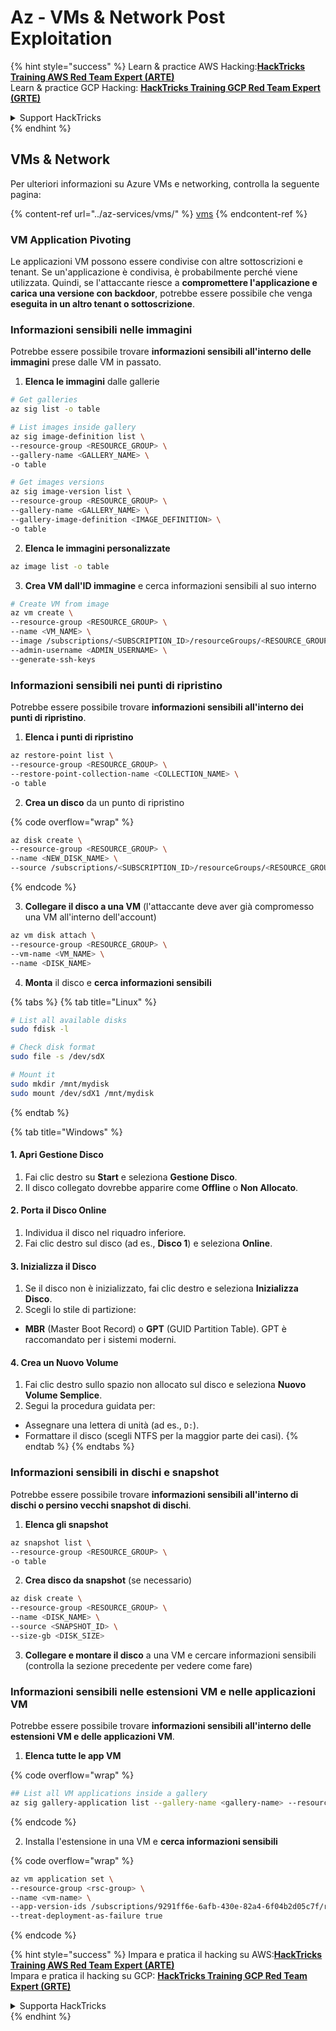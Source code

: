 # Az - VMs & Network Post Exploitation

{% hint style="success" %}
Learn & practice AWS Hacking:<img src="../../../.gitbook/assets/image (1) (1) (1) (1).png" alt="" data-size="line">[**HackTricks Training AWS Red Team Expert (ARTE)**](https://training.hacktricks.xyz/courses/arte)<img src="../../../.gitbook/assets/image (1) (1) (1) (1).png" alt="" data-size="line">\
Learn & practice GCP Hacking: <img src="../../../.gitbook/assets/image (2) (1).png" alt="" data-size="line">[**HackTricks Training GCP Red Team Expert (GRTE)**<img src="../../../.gitbook/assets/image (2) (1).png" alt="" data-size="line">](https://training.hacktricks.xyz/courses/grte)

<details>

<summary>Support HackTricks</summary>

* Check the [**subscription plans**](https://github.com/sponsors/carlospolop)!
* **Join the** 💬 [**Discord group**](https://discord.gg/hRep4RUj7f) or the [**telegram group**](https://t.me/peass) or **follow** us on **Twitter** 🐦 [**@hacktricks\_live**](https://twitter.com/hacktricks_live)**.**
* **Share hacking tricks by submitting PRs to the** [**HackTricks**](https://github.com/carlospolop/hacktricks) and [**HackTricks Cloud**](https://github.com/carlospolop/hacktricks-cloud) github repos.

</details>
{% endhint %}

## VMs & Network

Per ulteriori informazioni su Azure VMs e networking, controlla la seguente pagina:

{% content-ref url="../az-services/vms/" %}
[vms](../az-services/vms/)
{% endcontent-ref %}

### VM Application Pivoting

Le applicazioni VM possono essere condivise con altre sottoscrizioni e tenant. Se un'applicazione è condivisa, è probabilmente perché viene utilizzata. Quindi, se l'attaccante riesce a **compromettere l'applicazione e carica una versione con backdoor**, potrebbe essere possibile che venga **eseguita in un altro tenant o sottoscrizione**.

### Informazioni sensibili nelle immagini

Potrebbe essere possibile trovare **informazioni sensibili all'interno delle immagini** prese dalle VM in passato.

1. **Elenca le immagini** dalle gallerie
```bash
# Get galleries
az sig list -o table

# List images inside gallery
az sig image-definition list \
--resource-group <RESOURCE_GROUP> \
--gallery-name <GALLERY_NAME> \
-o table

# Get images versions
az sig image-version list \
--resource-group <RESOURCE_GROUP> \
--gallery-name <GALLERY_NAME> \
--gallery-image-definition <IMAGE_DEFINITION> \
-o table
```
2. **Elenca le immagini personalizzate**
```bash
az image list -o table
```
3. **Crea VM dall'ID immagine** e cerca informazioni sensibili al suo interno
```bash
# Create VM from image
az vm create \
--resource-group <RESOURCE_GROUP> \
--name <VM_NAME> \
--image /subscriptions/<SUBSCRIPTION_ID>/resourceGroups/<RESOURCE_GROUP>/providers/Microsoft.Compute/galleries/<GALLERY_NAME>/images/<IMAGE_DEFINITION>/versions/<IMAGE_VERSION> \
--admin-username <ADMIN_USERNAME> \
--generate-ssh-keys
```
### Informazioni sensibili nei punti di ripristino

Potrebbe essere possibile trovare **informazioni sensibili all'interno dei punti di ripristino**.

1. **Elenca i punti di ripristino**
```bash
az restore-point list \
--resource-group <RESOURCE_GROUP> \
--restore-point-collection-name <COLLECTION_NAME> \
-o table
```
2. **Crea un disco** da un punto di ripristino

{% code overflow="wrap" %}
```bash
az disk create \
--resource-group <RESOURCE_GROUP> \
--name <NEW_DISK_NAME> \
--source /subscriptions/<SUBSCRIPTION_ID>/resourceGroups/<RESOURCE_GROUP>/providers/Microsoft.Compute/restorePointCollections/<COLLECTION_NAME>/restorePoints/<RESTORE_POINT_NAME>
```
{% endcode %}

3. **Collegare il disco a una VM** (l'attaccante deve aver già compromesso una VM all'interno dell'account)
```bash
az vm disk attach \
--resource-group <RESOURCE_GROUP> \
--vm-name <VM_NAME> \
--name <DISK_NAME>
```
4. **Monta** il disco e **cerca informazioni sensibili**

{% tabs %}
{% tab title="Linux" %}
```bash
# List all available disks
sudo fdisk -l

# Check disk format
sudo file -s /dev/sdX

# Mount it
sudo mkdir /mnt/mydisk
sudo mount /dev/sdX1 /mnt/mydisk
```
{% endtab %}

{% tab title="Windows" %}
#### **1. Apri Gestione Disco**

1. Fai clic destro su **Start** e seleziona **Gestione Disco**.
2. Il disco collegato dovrebbe apparire come **Offline** o **Non Allocato**.

#### **2. Porta il Disco Online**

1. Individua il disco nel riquadro inferiore.
2. Fai clic destro sul disco (ad es., **Disco 1**) e seleziona **Online**.

#### **3. Inizializza il Disco**

1. Se il disco non è inizializzato, fai clic destro e seleziona **Inizializza Disco**.
2. Scegli lo stile di partizione:
* **MBR** (Master Boot Record) o **GPT** (GUID Partition Table). GPT è raccomandato per i sistemi moderni.

#### **4. Crea un Nuovo Volume**

1. Fai clic destro sullo spazio non allocato sul disco e seleziona **Nuovo Volume Semplice**.
2. Segui la procedura guidata per:
* Assegnare una lettera di unità (ad es., `D:`).
* Formattare il disco (scegli NTFS per la maggior parte dei casi).
{% endtab %}
{% endtabs %}

### Informazioni sensibili in dischi e snapshot

Potrebbe essere possibile trovare **informazioni sensibili all'interno di dischi o persino vecchi snapshot di dischi**.

1. **Elenca gli snapshot**
```bash
az snapshot list \
--resource-group <RESOURCE_GROUP> \
-o table
```
2. **Crea disco da snapshot** (se necessario)
```bash
az disk create \
--resource-group <RESOURCE_GROUP> \
--name <DISK_NAME> \
--source <SNAPSHOT_ID> \
--size-gb <DISK_SIZE>
```
3. **Collegare e montare il disco** a una VM e cercare informazioni sensibili (controlla la sezione precedente per vedere come fare)

### Informazioni sensibili nelle estensioni VM e nelle applicazioni VM

Potrebbe essere possibile trovare **informazioni sensibili all'interno delle estensioni VM e delle applicazioni VM**.

1. **Elenca tutte le app VM**

{% code overflow="wrap" %}
```bash
## List all VM applications inside a gallery
az sig gallery-application list --gallery-name <gallery-name> --resource-group <res-group> --output table
```
{% endcode %}

2. Installa l'estensione in una VM e **cerca informazioni sensibili**

{% code overflow="wrap" %}
```bash
az vm application set \
--resource-group <rsc-group> \
--name <vm-name> \
--app-version-ids /subscriptions/9291ff6e-6afb-430e-82a4-6f04b2d05c7f/resourceGroups/Resource_Group_1/providers/Microsoft.Compute/galleries/myGallery/applications/myReverseShellApp/versions/1.0.2 \
--treat-deployment-as-failure true
```
{% endcode %}

{% hint style="success" %}
Impara e pratica il hacking su AWS:<img src="../../../.gitbook/assets/image (1) (1) (1) (1).png" alt="" data-size="line">[**HackTricks Training AWS Red Team Expert (ARTE)**](https://training.hacktricks.xyz/courses/arte)<img src="../../../.gitbook/assets/image (1) (1) (1) (1).png" alt="" data-size="line">\
Impara e pratica il hacking su GCP: <img src="../../../.gitbook/assets/image (2) (1).png" alt="" data-size="line">[**HackTricks Training GCP Red Team Expert (GRTE)**<img src="../../../.gitbook/assets/image (2) (1).png" alt="" data-size="line">](https://training.hacktricks.xyz/courses/grte)

<details>

<summary>Supporta HackTricks</summary>

* Controlla i [**piani di abbonamento**](https://github.com/sponsors/carlospolop)!
* **Unisciti al** 💬 [**gruppo Discord**](https://discord.gg/hRep4RUj7f) o al [**gruppo telegram**](https://t.me/peass) o **seguici** su **Twitter** 🐦 [**@hacktricks\_live**](https://twitter.com/hacktricks_live)**.**
* **Condividi trucchi di hacking inviando PR ai** [**HackTricks**](https://github.com/carlospolop/hacktricks) e [**HackTricks Cloud**](https://github.com/carlospolop/hacktricks-cloud) repos su github.

</details>
{% endhint %}
